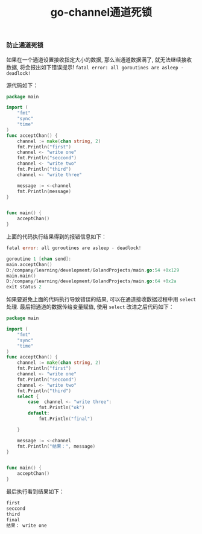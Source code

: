 ﻿---
title: "go-channel通道死锁"
tags:
  - golang
---

### 防止通道死锁

如果在一个通道设置接收指定大小的数据, 那么当通道数据满了, 就无法继续接收数据, 将会报出如下错误提示! `fatal error: all goroutines are asleep - deadlock!`

源代码如下：

```go
package main

import (
	"fmt"
	"sync"
	"time"
)
func acceptChan() {
	channel := make(chan string, 2)
	fmt.Println("first")
	channel <- "write one"
	fmt.Println("seccond")
	channel <- "write two"
	fmt.Println("third")
	channel <- "write three"

	message := <-channel
	fmt.Println(message)
}


func main() {
	acceptChan()
}

```

上面的代码执行结果得到的报错信息如下：

```go
fatal error: all goroutines are asleep - deadlock!

goroutine 1 [chan send]:
main.acceptChan()
D:/company/learning/development/GolandProjects/main.go:54 +0x129
main.main()
D:/company/learning/development/GolandProjects/main.go:64 +0x2a
exit status 2
```

如果要避免上面的代码执行导致错误的结果, 可以在通道接收数据过程中用 `select` 处理. 最后把通道的数据传给变量赋值, 使用 `select` 改进之后代码如下：

```go
package main

import (
	"fmt"
	"sync"
	"time"
)
func acceptChan() {
	channel := make(chan string, 2)
	fmt.Println("first")
	channel <- "write one"
	fmt.Println("seccond")
	channel <- "write two"
	fmt.Println("third")
	select {
		case  channel <- "write three":
			fmt.Println("ok")
		default:
			fmt.Println("final")

	}

	message := <-channel
	fmt.Println("结果：", message)
}


func main() {
	acceptChan()
}

```

最后执行看到结果如下：

```bash
first
seccond
third
final
结果： write one
```

